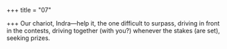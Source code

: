 +++
title = "07"

+++
Our chariot, Indra—help it, the one difficult to surpass, driving in front  in the contests,
driving together (with you?) whenever the stakes (are set), seeking prizes. 